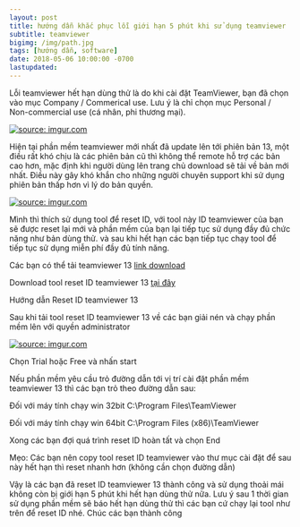 ```yaml
---
layout: post
title: hướng dẫn khắc phục lỗi giới hạn 5 phút khi sử dụng teamviewer
subtitle: teamviewer
bigimg: /img/path.jpg
tags: [hướng dẫn, software]
date: 2018-05-06 10:00:00 -0700
lastupdated: 
---
```


Lỗi teamviewer hết hạn dùng thử là do khi cài đặt TeamViewer, bạn đã chọn vào mục Company / Commerical use. Lưu ý là chỉ chọn mục Personal / Non-commercial use (cá nhân, phi thương mại).

<a href="https://imgur.com/YfpbdA8"><img src="https://i.imgur.com/YfpbdA8.jpg" title="source: imgur.com" /></a>

Hiện tại phần mềm teamviewer mới nhất đã update lên tới phiên bản 13, một điều rất khó chịu là các phiên bản cũ thì không thể remote hỗ trợ các bản cao hơn, mặc định khi người dùng lên trang chủ download sẽ tải về bản mới nhất. Điều này gây khó khắn cho những người chuyên support khi sử dụng phiên bản thấp hơn vì lý do bản quyền.

<a href="https://imgur.com/bNU5I6w"><img src="https://i.imgur.com/bNU5I6w.jpg" title="source: imgur.com" /></a>

Mình thì thích sử dụng tool để reset ID, với tool này ID teamviewer của bạn sẽ được reset lại mới và phần mềm của bạn lại tiếp tục sử dụng đầy đủ chức năng như bản dùng thử. và sau khi hết hạn các bạn tiếp tục chạy tool để tiếp tục sử dụng miễn phí đầy đủ tính năng.

Các bạn có thể tải teamviewer 13 [link download](https://www.teamviewer.com/en/download/windows/)

Download tool reset ID teamviewer 13 [tại đây](https://app.box.com/s/o21hzc88nqftkuomoo9h3s6ssgsv9mzg)

Hướng dẫn Reset ID teamviewer 13

Sau khi tải tool reset ID teamviewer 13 về các bạn giải nén và chạy phần mềm lên với quyền administrator

<a href="https://imgur.com/O2zAl78"><img src="https://i.imgur.com/O2zAl78.jpg" title="source: imgur.com" /></a>

Chọn Trial hoặc Free và nhấn start

Nếu phần mềm yêu cầu trỏ đường dẫn tới vị trí cài đặt phần mềm teamviewer 13 thì các bạn trỏ theo đường dẫn sau:

Đối với máy tính chạy win 32bit  C:\Program Files\TeamViewer

Đối với máy tính chạy win 64bit  C:\Program Files (x86)\TeamViewer

Xong các bạn đợi quá trình reset ID hoàn tất và chọn End

Mẹo: Các bạn nên copy tool reset ID teamviewer vào thư mục cài đặt để sau này hết hạn thì reset nhanh hơn (không cần chọn đường dẫn)

Vậy là các bạn đã reset ID teamviewer 13 thành công và sử dụng thoải mái không còn bị giới hạn 5 phút khi hết hạn dùng thử nữa. Lưu ý sau 1 thời gian sử dụng phần mềm sẽ báo hết hạn dùng thử thì các bạn cứ chạy lại tool như trên để reset ID nhé. Chúc các bạn thành công

<div id="fb-root"></div>
<script>(function(d, s, id) {
  var js, fjs = d.getElementsByTagName(s)[0];
  if (d.getElementById(id)) return;
  js = d.createElement(s); js.id = id;
  js.src = 'https://connect.facebook.net/vi_VN/sdk.js#xfbml=1&version=v2.12';
  fjs.parentNode.insertBefore(js, fjs);
}(document, 'script', 'facebook-jssdk'));</script>

<div class="fb-comments" data-href="https://github.com/tha1982/tha1982.github.io/blob/master/_posts/2018-05-06-teamviewer.md" data-numposts="5"></div>
